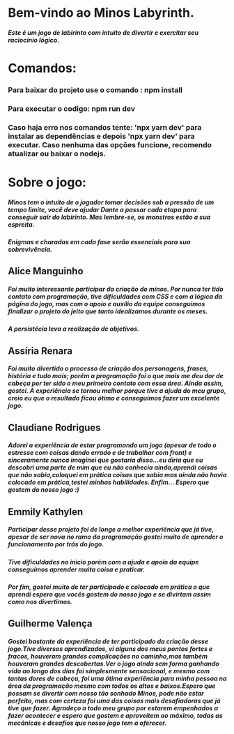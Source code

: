 <head>
    <link rel="stylesheet" href="/css/README.css">
</head>

<h1> Bem-vindo ao Minos Labyrinth. </h1>

<h5> Este é um jogo de labirinto com intuito de divertir e exercitar seu raciocínio lógico. </h5>

<h1> Comandos: </h1>

<h3> Para baixar do projeto use o comando : npm install </h3>
<h3> Para executar o codigo: npm run dev </h3>
<h3> Caso haja erro nos comandos tente: 'npx yarn dev' para instalar as dependências e depois 'npx yarn dev' para executar. Caso nenhuma das opções funcione, recomendo atualizar ou baixar o nodejs. </h3>

<h1> Sobre o jogo: </h1>
<h5> Minos tem o intuito de o jogador tomar decisões sob a pressão de um tempo limite, você deve ajudar Dante a passar cada etapa para conseguir sair do labirinto. Mas lembre-se, os monstros estão a sua espreita. </h5>
<h5> Enigmas e charadas em cada fase serão essenciais para sua sobrevivência. </h5>

<h2> Alice Manguinho </h2>

<h5> Foi muito interessante participar da criação do minos. Por nunca ter tido contato com programação, tive dificuldades com CSS e com a lógica da página do jogo, mas com o apoio e auxílio da equipe conseguimos finalizar o projeto do jeito que tanto idealizamos durante os meses. </h5>
<h5> A persistêcia leva a realizaçâo de objetivos. </h5>

<h2> Assíria Renara </h2> 

<h5> Foi muito divertido o processo de criação dos personagens, frases, história e tudo mais; porém a programação foi o que mais me deu dor de cabeça por ter sido o meu primeiro contato com essa área. Ainda assim, gostei. A experiência se tornou melhor porque tive a ajuda do meu grupo, creio eu que o resultado ficou ótimo e conseguimos fazer um excelente jogo. </h5>


<h2> Claudiane Rodrigues </h2>

<h5>Adorei a experiência de estar programando um jogo (apesar de todo o estresse com coisas dando errado e de trabalhar com front) e sinceramente nunca imaginei que gostaria disso...eu diria que eu descobri uma parte de mim que eu não conhecia ainda,aprendi coisas que não sabia,coloquei em prática coisas que sabia mas ainda não havia colocado em prática,testei minhas habilidades. Enfim... Espero que gostem do nosso jogo :)

<h2> Emmily Kathylen </h2>

<h5>Participar desse projeto foi de longe a melhor experiência que já tive, apesar de ser nova no ramo da programação gostei muito de aprender o funcionamento por trás do jogo.</h5>
<h5>Tive dificuldades no inicio porém com a ajuda e apoio da equipe conseguimos aprender muita coisa e praticar.</h5>
<h5> Por fim, gostei muito de ter participado e colocado em prática o que aprendi espero que vocês gostem do nosso jogo e se divirtam assim como nos divertimos.</h5>

<h2> Guilherme Valença </h2>

<h5>Gostei bastante da experiência de ter participado da criação desse jogo.Tive diversos aprendizados, vi alguns dos meus pontos fortes e fracos, houveram grandes complicações no caminho,mas também houveram grandes descobertas.Ver o jogo ainda sem forma ganhando vida ao longo dos dias foi simplesmente sensacional, e mesmo com tantas dores de cabeça, foi uma ótima experiência para minha pessoa na área da programação mesmo com todos os altos e baixos.Espero que possam se divertir com nosso tão sonhado Minos, pode não estar perfeito, mas com certeza foi uma das coisas mais desafiadoras que já tive que fazer. Agradeço a todo meu grupo por estarem empenhados a fazer acontecer e espero que gostem e aproveitem ao máximo, todas as mecânicas e desafios que nosso jogo tem a oferecer.</h5>
